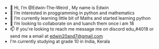 - 👋 Hi, I’m @Edwin-The-Weird , My name is Edwin
- 👀 I’m interested in proggramming in python and mathematics
- 🌱 I’m currently learning little bit of Maths and started learning python
- 💞️ I’m looking to collaborate on and luanch them once i am 18
- 📫 If you're looking to reach me message me on discord edu_#4018 or send me a email at edwin20and7@gmail.com
- I'm currently studying at grade 10 in India, Kerala

